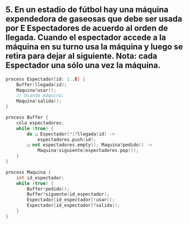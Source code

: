 ## 5. En un estadio de fútbol hay una máquina expendedora de gaseosas que debe ser usada por E Espectadores de acuerdo al orden de llegada. Cuando el espectador accede a la máquina en su turno usa la máquina y luego se retira para dejar al siguiente. Nota: cada Espectador una sólo una vez la máquina.

```cpp
process Espectador[id: 1..E] {
    Buffer!llegada(id);
    Maquina?usar();
    // Usando máquina;
    Maquina!salida();
}

process Buffer {
    cola espectadores;
    while (true) {
        do ❏ Espectador[*]?llegada(id) ->
            espectadores.push(id);
        ❏ not espectadores.empty(); Maquina?pedido() ->
            Maquina!siguiente(espectadores.pop());
    }
}

process Maquina {
    int id_espectador;
    while (true) {
        Buffer!pedido();
        Buffer?siguente(id_espectador);
        Espectador[id_espectador]!usar();
        Espectador[id_espectador]?salida();
    }
}
```